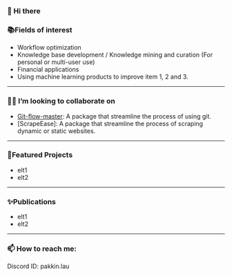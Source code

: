 ### 👋 Hi there 


### 📚Fields of interest
- Workflow optimization
- Knowledge base development / Knowledge mining and curation (For personal or multi-user use) 
- Financial applications 
- Using machine learning products to improve item 1, 2 and 3. 

---
### 🌱👯 I’m looking to collaborate on 
- [Git-flow-master](https://github.com/pakkinlau/Git-flow-master): A package that streamline the process of using git.
- [ScrapeEase]: A package that streamline the process of scraping dynamic or static websites.

---
### 🌱Featured Projects
- elt1
- elt2

---
### ✨Publications
- elt1
- elt2

---
### 📫 How to reach me: 
Discord ID: pakkin.lau

<!--
**pakkinlau/pakkinlau** is a ✨ _special_ ✨ repository because its `README.md` (this file) appears on your GitHub profile.

Here are some ideas to get you started:

- 🔭 I’m currently working on ...
- 🌱 I’m currently learning ...
- 👯 I’m looking to collaborate on ...
- 🤔 I’m looking for help with ...
- 💬 Ask me about ...
- 📫 How to reach me: ...
- 😄 Pronouns: ...
- ⚡ Fun fact: ...
-->
